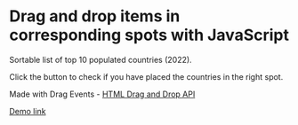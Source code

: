 # Drag and drop items in corresponding spots with JavaScript

Sortable list of top 10 populated countries (2022).

Click the button to check if you have placed the countries in the right spot.

Made with Drag Events - [HTML Drag and Drop API](https://developer.mozilla.org/en-US/docs/Web/API/HTML_Drag_and_Drop_API) 

[Demo link](https://drag-and-drop-js.vercel.app/)
